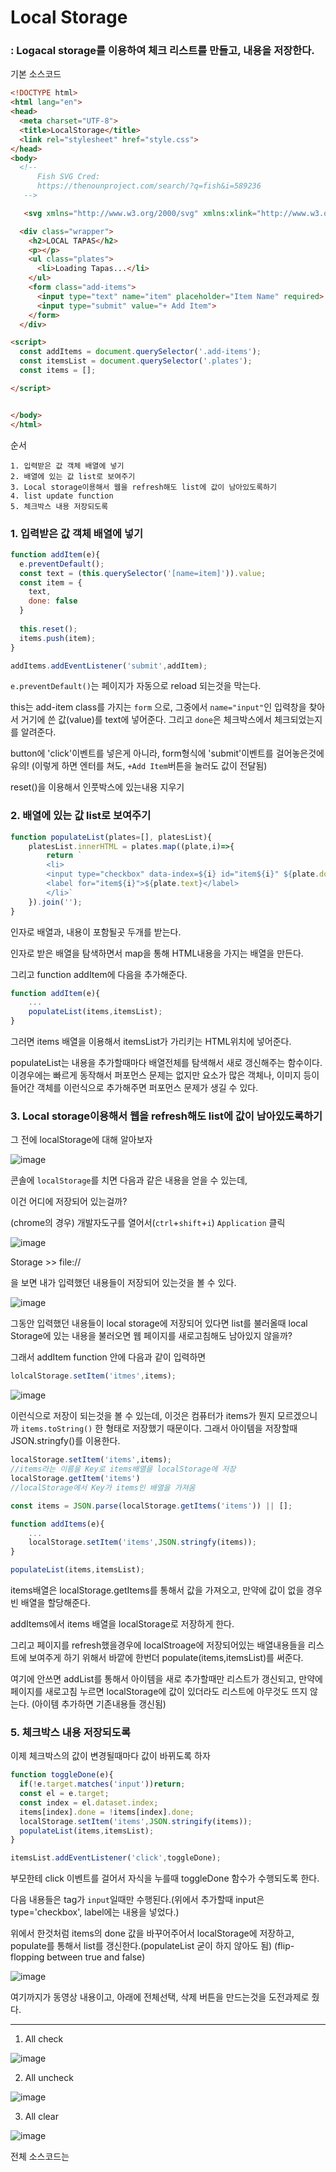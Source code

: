 # Local Storage

### : Logacal storage를 이용하여 체크 리스트를 만들고, 내용을 저장한다.



기본 소스코드

```html
<!DOCTYPE html>
<html lang="en">
<head>
  <meta charset="UTF-8">
  <title>LocalStorage</title>
  <link rel="stylesheet" href="style.css">
</head>
<body>
  <!--
      Fish SVG Cred:
      https://thenounproject.com/search/?q=fish&i=589236
   -->

   <svg xmlns="http://www.w3.org/2000/svg" xmlns:xlink="http://www.w3.org/1999/xlink" version="1.1" x="0px" y="0px" viewBox="0 0 512 512" enable-background="new 0 0 512 512" xml:space="preserve"><g><path d="M495.9,425.3H16.1c-5.2,0-10.1,2.9-12.5,7.6c-2.4,4.7-2.1,10.3,0.9,14.6l39,56.4c2.6,3.8,7,6.1,11.6,6.1h401.7   c4.6,0,9-2.3,11.6-6.1l39-56.4c3-4.3,3.3-9.9,0.9-14.6C506,428.2,501.1,425.3,495.9,425.3z M449.4,481.8H62.6L43,453.6H469   L449.4,481.8z"/><path d="M158.3,122c7.8,0,14.1-6.3,14.1-14.1V43.4c0-7.8-6.3-14.1-14.1-14.1c-7.8,0-14.1,6.3-14.1,14.1v64.5   C144.2,115.7,150.5,122,158.3,122z"/><path d="M245.1,94.7c7.8,0,14.1-6.3,14.1-14.1V16.1c0-7.8-6.3-14.1-14.1-14.1C237.3,2,231,8.3,231,16.1v64.5   C231,88.4,237.3,94.7,245.1,94.7z"/><path d="M331.9,122c7.8,0,14.1-6.3,14.1-14.1V43.4c0-7.8-6.3-14.1-14.1-14.1s-14.1,6.3-14.1,14.1v64.5   C317.8,115.7,324.1,122,331.9,122z"/><path d="M9.6,385.2c5.3,2.8,11.8,1.9,16.2-2.2l50.6-47.7c56.7,46.5,126.6,71.9,198.3,71.9c0,0,0,0,0,0   c87.5,0,169.7-36.6,231.4-103.2c5-5.4,5-13.8,0-19.2c-61.8-66.5-144-103.2-231.4-103.2c-72,0-142.2,25.6-199,72.5l-50-47.1   c-4.4-4.1-10.9-5-16.2-2.2c-5.3,2.8-8.3,8.7-7.4,14.6l11.6,75L2.2,370.6C1.3,376.5,4.2,382.4,9.6,385.2z M380.9,230.8   c34.9,14.3,67.2,35.7,95.3,63.6c-10.1,10-20.8,19.2-31.9,27.5c-22.4-3.3-29.6-8.8-30.7-9.7c-4-5.7-11.8-7.7-18.1-4.4   c-6.9,3.6-9.5,12.2-5.9,19.1c1.9,3.5,7.3,10.3,22.4,16c-10.1,5.7-20.5,10.7-31.1,15.1C352.4,320.2,352.4,268.6,380.9,230.8z    M36.3,255.6l29.4,27.7c5.3,5,13.6,5.1,19.1,0.3c53.2-47.6,120.7-73.7,190-73.7c26.9,0,53.2,3.9,78.5,11.3   c-29.3,44.6-29.3,102,0,146.6c-25.3,7.4-51.6,11.3-78.5,11.3c-69,0-136.3-26-189.4-73.2c-2.7-2.4-13.4-6.3-19.1,0.3l-30.1,28.3   l5.7-40C42.2,293,36.3,255.6,36.3,255.6z"/><circle cx="398.8" cy="273.8" r="14.1"/></g></svg>

  <div class="wrapper">
    <h2>LOCAL TAPAS</h2>
    <p></p>
    <ul class="plates">
      <li>Loading Tapas...</li>
    </ul>
    <form class="add-items">
      <input type="text" name="item" placeholder="Item Name" required>
      <input type="submit" value="+ Add Item">
    </form>
  </div>

<script>
  const addItems = document.querySelector('.add-items');
  const itemsList = document.querySelector('.plates');
  const items = [];

</script>


</body>
</html>
```



순서

```
1. 입력받은 값 객체 배열에 넣기
2. 배열에 있는 값 list로 보여주기
3. Local storage이용해서 웹을 refresh해도 list에 값이 남아있도록하기
4. list update function
5. 체크박스 내용 저장되도록
```



### 1. 입력받은 값 객체 배열에 넣기

```javascript
function addItem(e){
  e.preventDefault();
  const text = (this.querySelector('[name=item]')).value;
  const item = {
    text,
    done: false
  }
  
  this.reset();
  items.push(item);
}

addItems.addEventListener('submit',addItem);
```

`e.preventDefault()`는 페이지가 자동으로 reload 되는것을 막는다.

this는 add-item class를 가지는 `form` 으로, 그중에서 `name="input"`인 입력창을 찾아서 거기에 쓴 값(value)를 text에 넣어준다. 그리고 `done`은 체크박스에서 체크되었는지를 알려준다.

button에 'click'이벤트를 넣은게 아니라, form형식에 'submit'이벤트를 걸어놓은것에 유의! (이렇게 하면 엔터를 쳐도, `+Add Item`버튼을 눌러도 값이 전달됨)

reset()을 이용해서 인풋박스에 있는내용 지우기



### 2. 배열에 있는 값 list로 보여주기

```javascript
function populateList(plates=[], platesList){
    platesList.innerHTML = plates.map((plate,i)=>{
        return `
		<li>
		<input type="checkbox" data-index=${i} id="item${i}" ${plate.done? 'checked':''}/>
		<label for="item${i}">${plate.text}</label>
		</li>`
    }).join('');
}
```

인자로 배열과, 내용이 포함될곳 두개를 받는다.

인자로 받은 배열을 탐색하면서 map을 통해 HTML내용을 가지는 배열을 만든다.

그리고 function addItem에 다음을 추가해준다.

```javascript
function addItem(e){
    ...
    populateList(items,itemsList);
}
```

그러면 items 배열을 이용해서 itemsList가 가리키는 HTML위치에 넣어준다.

populateList는 내용을 추가할때마다 배열전체를 탐색해서 새로 갱신해주는 함수이다. 이경우에는 빠르게 동작해서 퍼포먼스 문제는 없지만 요소가 많은 객체나, 이미지 등이 들어간 객체를 이런식으로 추가해주면 퍼포먼스 문제가 생길 수 있다.



### 3. Local storage이용해서 웹을 refresh해도 list에 값이 남아있도록하기

그 전에 localStorage에 대해 알아보자

![image](https://user-images.githubusercontent.com/30755941/78382078-37264d00-7611-11ea-9c36-bbf84221c84d.png)

콘솔에 `localStorage`를 치면 다음과 같은 내용을 얻을 수 있는데,

이건 어디에 저장되어 있는걸까?

 (chrome의 경우) 개발자도구를 열어서(`ctrl`+`shift`+`i`) `Application` 클릭

![image](https://user-images.githubusercontent.com/30755941/78381998-178f2480-7611-11ea-80d2-5e7bf2c9bea2.png)



Storage >> file://

을 보면 내가 입력했던 내용들이 저장되어 있는것을 볼 수 있다.

![image](https://user-images.githubusercontent.com/30755941/78382251-7eacd900-7611-11ea-89e1-904ab4f59048.png)

그동안 입력했던 내용들이 local storage에 저장되어 있다면 list를 불러올때 local Storage에 있는 내용을 불러오면 웹 페이지를 새로고침해도 남아있지 않을까?

그래서 addItem function 안에 다음과 같이 입력하면

```javascript
lolcalStorage.setItem('itmes',items);
```

![image](https://user-images.githubusercontent.com/30755941/78382725-40fc8000-7612-11ea-9f17-ab5d26b561bf.png)

이런식으로 저장이 되는것을 볼 수 있는데, 이것은 컴퓨터가 items가 뭔지 모르겠으니까 `items.toString()` 한 형태로 저장했기 때문이다. 그래서 아이템을 저장할때 JSON.stringfy()를 이용한다.

```javascript
localStorage.setItem('items',items);
//items라는 이름을 Key로 items배열을 localStorage에 저장
localStorage.getItem('items')
//localStorage에서 Key가 items인 배열을 가져옴
```





```javascript
const items = JSON.parse(localStorage.getItems('items')) || [];

function addItems(e){
    ...
    localStorage.setItem('items',JSON.stringfy(items));
}

populateList(items,itemsList);
```

items배열은 localStorage.getItems를 통해서 값을 가져오고, 만약에 값이 없을 경우 빈 배열을 할당해준다.

addItems에서 items 배열을 localStorage로 저장하게 한다.

그리고 페이지를 refresh했을경우에 localStroage에 저장되어있는 배열내용들을 리스트에 보여주게 하기 위해서 바깥에 한번더 populate(items,itemsList)를 써준다.

여기에 안쓰면 addList를 통해서 아이템을 새로 추가할때만 리스트가 갱신되고, 만약에 페이지를 새로고침 누르면 localStorage에 값이 있더라도 리스트에 아무것도 뜨지 않는다. (아이템 추가하면 기존내용들 갱신됨)



### 5. 체크박스 내용 저장되도록

이제 체크박스의 값이 변경될때마다 값이 바뀌도록 하자

```javascript
function toggleDone(e){
  if(!e.target.matches('input'))return;
  const el = e.target;
  const index = el.dataset.index;
  items[index].done = !items[index].done;
  localStorage.setItem('items',JSON.stringify(items));
  populateList(items,itemsList);
}

itemsList.addEventListener('click',toggleDone);
```

부모한테 click 이벤트를 걸어서 자식을 누를때 toggleDone 함수가 수행되도록 한다.

다음 내용들은 tag가 `input`일때만 수행된다.(위에서 추가할때 input은 type='checkbox', label에는 내용을 넣었다.)

위에서 한것처럼 items의 done 값을 바꾸어주어서 localStorage에 저장하고, populate를 통해서 list를 갱신한다.(populateList 굳이 하지 않아도 됨) (flip-flopping between true and false)

![image](https://user-images.githubusercontent.com/30755941/78385198-730fe100-7616-11ea-8dc5-178d261885a4.png)



여기까지가 동영상 내용이고, 아래에 전체선택, 삭제 버튼을 만드는것을 도전과제로 줬다.

---

1. All check

![image](https://user-images.githubusercontent.com/30755941/78388325-c0db1800-761b-11ea-9023-f9a235b346d9.png)



2. All uncheck

![image](https://user-images.githubusercontent.com/30755941/78388399-dfd9aa00-761b-11ea-959a-f6f19c506f58.png)



3. All clear

![image](https://user-images.githubusercontent.com/30755941/78388464-0861a400-761c-11ea-8a47-9b1425348610.png)



전체 소스코드는 []()